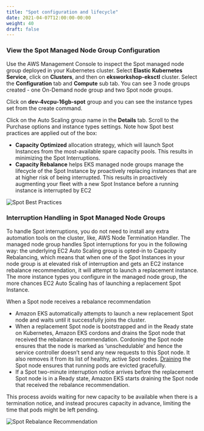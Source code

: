 ```yaml
---
title: "Spot configuration and lifecycle"
date: 2021-04-07T12:00:00-00:00
weight: 40
draft: false
---
```


### View the Spot Managed Node Group Configuration

Use the AWS Management Console to inspect the Spot managed node group deployed in your Kubernetes cluster. Select **Elastic Kubernetes Service**, click on **Clusters**, and then on **eksworkshop-eksctl** cluster. Select the **Configuration** tab and **Compute** sub tab. You can see 3 node groups created - one On-Demand node group and two Spot node groups.

Click on **dev-4vcpu-16gb-spot** group and you can see the instance types set from the create command.

Click on the Auto Scaling group name in the **Details** tab. Scroll to the Purchase options and instance types settings. Note how Spot best practices are applied out of the box:

* **Capacity Optimized** allocation strategy, which will launch Spot Instances from the most-available spare capacity pools. This results in minimizing the Spot Interruptions.
* **Capacity Rebalance** helps EKS managed node groups manage the lifecycle of the Spot Instance by proactively replacing instances that are at higher risk of being interrupted. This results in proactively augmenting your fleet with a new Spot Instance before a running instance is interrupted by EC2

![Spot Best Practices](/images/using_ec2_spot_instances_with_eks/spotworkers/asg_spot_best_practices.png)

### Interruption Handling in Spot Managed Node Groups

To handle Spot interruptions, you do not need to install any extra automation tools on the cluster, like, AWS Node Termination Handler. The managed node group handles Spot interruptions for you in the following way: the underlying EC2 Auto Scaling group is opted-in to Capacity Rebalancing, which means that when one of the Spot Instances in your node group is at elevated risk of interruption and gets an EC2 instance rebalance recommendation, it will attempt to launch a replacement instance. The more instance types you configure in the managed node group, the more chances EC2 Auto Scaling has of launching a replacement Spot Instance.

When a Spot node receives a rebalance recommendation

* Amazon EKS automatically attempts to launch a new replacement Spot node and waits until it successfully joins the cluster.
* When a replacement Spot node is bootstrapped and in the Ready state on Kubernetes, Amazon EKS cordons and drains the Spot node that received the rebalance recommendation. Cordoning the Spot node ensures that the node is marked as ‘unschedulable’ and hence the service controller doesn’t send any new requests to this Spot node. It also removes it from its list of healthy, active Spot nodes. [Draining](https://kubernetes.io/docs/tasks/administer-cluster/safely-drain-node/) the Spot node ensures that running pods are evicted gracefully.
* If a Spot two-minute interruption notice arrives before the replacement Spot node is in a Ready state, Amazon EKS starts draining the Spot node that received the rebalance recommendation.

This process avoids waiting for new capacity to be available when there is a termination notice, and instead procures capacity in advance, limiting the time that pods might be left pending.

![Spot Rebalance Recommendation](/images/using_ec2_spot_instances_with_eks/spotworkers/rebalance_recommendation.png)